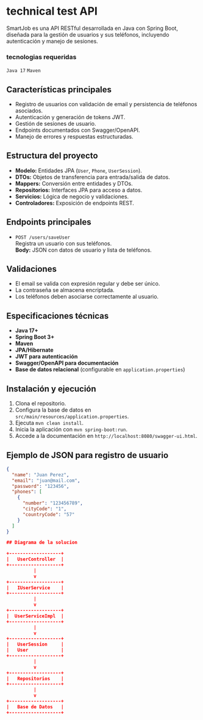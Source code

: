 # technical test API

SmartJob es una API RESTful desarrollada en Java con Spring Boot, diseñada para la gestión de usuarios y sus teléfonos, incluyendo autenticación y manejo de sesiones.

### tecnologias requeridas
`Java 17` `Maven`


## Características principales

- Registro de usuarios con validación de email y persistencia de teléfonos asociados.
- Autenticación y generación de tokens JWT.
- Gestión de sesiones de usuario.
- Endpoints documentados con Swagger/OpenAPI.
- Manejo de errores y respuestas estructuradas.

## Estructura del proyecto

- **Modelo:** Entidades JPA (`User`, `Phone`, `UserSession`).
- **DTOs:** Objetos de transferencia para entrada/salida de datos.
- **Mappers:** Conversión entre entidades y DTOs.
- **Repositorios:** Interfaces JPA para acceso a datos.
- **Servicios:** Lógica de negocio y validaciones.
- **Controladores:** Exposición de endpoints REST.

## Endpoints principales

- `POST /users/saveUser`  
  Registra un usuario con sus teléfonos.  
  **Body:** JSON con datos de usuario y lista de teléfonos.


## Validaciones

- El email se valida con expresión regular y debe ser único.
- La contraseña se almacena encriptada.
- Los teléfonos deben asociarse correctamente al usuario.

## Especificaciones técnicas

- **Java 17+**
- **Spring Boot 3+**
- **Maven**
- **JPA/Hibernate**
- **JWT para autenticación**
- **Swagger/OpenAPI para documentación**
- **Base de datos relacional** (configurable en `application.properties`)

## Instalación y ejecución

1. Clona el repositorio.
2. Configura la base de datos en `src/main/resources/application.properties`.
3. Ejecuta `mvn clean install`.
4. Inicia la aplicación con `mvn spring-boot:run`.
5. Accede a la documentación en `http://localhost:8080/swagger-ui.html`.

## Ejemplo de JSON para registro de usuario

```json
{
  "name": "Juan Perez",
  "email": "juan@mail.com",
  "password": "123456",
  "phones": [
    {
      "number": "123456789",
      "cityCode": "1",
      "countryCode": "57"
    }
  ]
}

## Diagrama de la solucion

+-------------------+
|   UserController  |
+-------------------+
          |
          v
+-------------------+
|   IUserService    |
+-------------------+
          |
          v
+-------------------+
|  UserServiceImpl  |
+-------------------+
          |
          v
+-------------------+
|   UserSession     |
|   User            |
+-------------------+
          |
          v
+-------------------+
|   Repositorios    |
+-------------------+
          |
          v
+-------------------+
|   Base de Datos   |
+-------------------+
